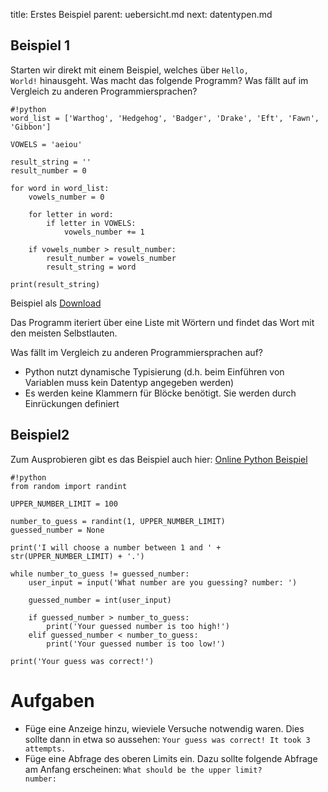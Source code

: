 title: Erstes Beispiel
parent: uebersicht.md
next: datentypen.md

## Beispiel 1

Starten wir direkt mit einem Beispiel, welches über <code>Hello, World!</code> hinausgeht. Was macht das folgende Programm?
Was fällt auf im Vergleich zu anderen Programmiersprachen?

    #!python
    word_list = ['Warthog', 'Hedgehog', 'Badger', 'Drake', 'Eft', 'Fawn', 'Gibbon']

    VOWELS = 'aeiou'

    result_string = ''
    result_number = 0

    for word in word_list:
        vowels_number = 0

        for letter in word:
            if letter in VOWELS:
                vowels_number += 1

        if vowels_number > result_number:
            result_number = vowels_number
            result_string = word

    print(result_string)

Beispiel als [Download]({filename}example1.py)

Das Programm iteriert über eine Liste mit Wörtern und findet das Wort mit den meisten Selbstlauten.

Was fällt im Vergleich zu anderen Programmiersprachen auf?

* Python nutzt dynamische Typisierung (d.h. beim Einführen von Variablen muss kein Datentyp angegeben werden)
* Es werden keine Klammern für Blöcke benötigt. Sie werden durch Einrückungen definiert

## Beispiel2

Zum Ausprobieren gibt es das Beispiel auch hier: [Online Python Beispiel](https://onlinegdb.com/B19ue-gOH)

    #!python
    from random import randint

    UPPER_NUMBER_LIMIT = 100

    number_to_guess = randint(1, UPPER_NUMBER_LIMIT)
    guessed_number = None

    print('I will choose a number between 1 and ' + str(UPPER_NUMBER_LIMIT) + '.')

    while number_to_guess != guessed_number:
        user_input = input('What number are you guessing? number: ')

        guessed_number = int(user_input)

        if guessed_number > number_to_guess:
            print('Your guessed number is too high!')
        elif guessed_number < number_to_guess:
            print('Your guessed number is too low!')

    print('Your guess was correct!')

# Aufgaben
* Füge eine Anzeige hinzu, wieviele Versuche notwendig waren. Dies sollte dann in etwa so aussehen: <code>Your guess was correct! It took 3 attempts.</code>
* Füge eine Abfrage des oberen Limits ein. Dazu sollte folgende Abfrage am Anfang erscheinen: <code>What should be the upper limit? number: </code>
